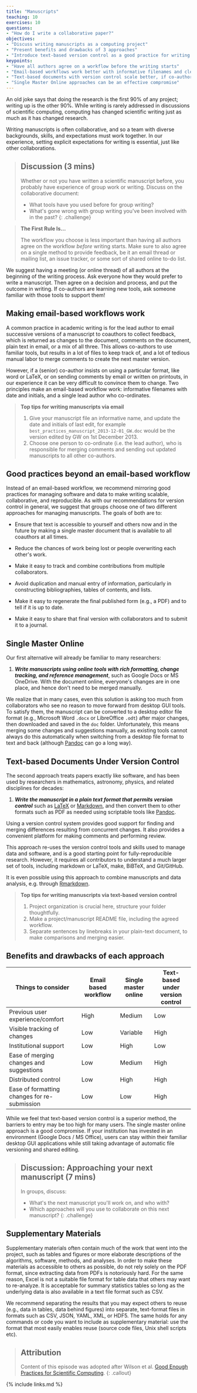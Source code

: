 ```yaml
---
title: "Manuscripts"
teaching: 10
exercises: 10
questions:
- "How do I write a collaborative paper?"
objectives:
- "Discuss writing manuscripts as a computing project"
- "Present benefits and drawbacks of 3 approaches"
- "Introduce text-based version control as a good practice for writing manuscripts"
keypoints:
- "Have all authors agree on a workflow before the writing starts"
- "Email-based workflows work better with informative filenames and clear co-ordination"
- "Text-based documents with version control scale better, if co-authors are familiar with the tools"
- "Single Master Online approaches can be an effective compromise"
---
```


An old joke says that doing the research is the first 90% of any
project; writing up is the other 90%. While writing is rarely addressed
in discussions of scientific computing, computing has changed scientific
writing just as much as it has changed research.

Writing manuscripts is often collaborative, and so a team with
diverse backgrounds, skills, and expectations must work together.
In our experience, setting explicit expectations for writing
is essential, just like other collaborations.


> ## Discussion (3 mins)
>
> Whether or not you have written a scientific manuscript before, 
> you probably have experience of group work or writing.
> Discuss on the collaborative document:
>
> * What tools have you used before for group writing?
> * What's gone wrong with group writing you've been involved with in the past?
{: .challenge}


> **The First Rule Is…**
>
> The workflow you choose is less important than having all authors
> agree on the workflow *before* writing starts. Make sure to also agree
> on a single method to provide feedback, be it an email thread or
> mailing list, an issue tracker, or some sort of shared online to-do list.

We suggest having a meeting (or online thread) of all authors at the
beginning of the writing process. Ask everyone how they would prefer to
write a manuscript. Then agree on a decision and process, and put the outcome
in writing. If co-authors are learning new tools, ask someone
familiar with those tools to support them!


## Making email-based workflows work

A common practice in academic writing is for the lead author to email
successive versions of a manuscript to coauthors to collect feedback,
which is returned as changes to the document, comments on the document,
plain text in email, or a mix of all three. This allows co-authors to
use familiar tools, but results in a lot of files to keep track of, and
a lot of tedious manual labor to merge comments to create the next
master version.

However, if a (senior) co-author insists on using a particular format,
like word or LaTeX, or on sending comments by email or written on printouts,
in our experience it can be very difficult to convince them to change.
Two principles make an email-based workflow work: informative filenames
with date and initials, and a single lead author who co-ordinates.

> **Top tips for writing manuscripts via email**
>
> 1. Give your manuscript file an informative name, and update the date and
> initials of last edit, for example `best_practices_manuscript_2013-12-01_GW.doc`
> would be the version edited by GW on 1st December 2013.
> 2. Choose one person to co-ordinate (i.e. the lead author),
> who is responsible for merging comments and sending out updated manuscripts
> to all other co-authors.


## Good practices beyond an email-based workflow

Instead of an email-based workflow, we recommend mirroring good
practices for managing software and data to make writing scalable,
collaborative, and reproducible. As with our recommendations for version
control in general, we suggest that groups choose one of two different
approaches for managing manuscripts. The goals of both are to:

-   Ensure that text is accessible to yourself and others now and in the
    future by making a single master document that is available to all
    coauthors at all times.

-   Reduce the chances of work being lost or people overwriting each
    other's work.

-   Make it easy to track and combine contributions from multiple
    collaborators.

-   Avoid duplication and manual entry of information, particularly in
    constructing bibliographies, tables of contents, and lists.

-   Make it easy to regenerate the final published form (e.g., a PDF)
    and to tell if it is up to date.

-   Make it easy to share that final version with collaborators and to
    submit it to a journal.


## Single Master Online

Our first alternative will already be familiar to many researchers:

1.  ***Write manuscripts using online tools with rich
    formatting, change tracking, and reference
    management***, such as Google Docs or MS OneDrive.
    With the document online, everyone's changes are in one place, and
    hence don't need to be merged manually.

We realize that in many cases, even this solution is asking too much
from collaborators who see no reason to move forward from desktop GUI
tools. To satisfy them, the manuscript can be converted to a desktop
editor file format (e.g., Microsoft Word `.docx` or LibreOffice
`.odt`) after major changes, then downloaded and saved in the `doc`
folder. Unfortunately, this means merging some changes and suggestions
manually, as existing tools cannot always do this automatically when
switching from a desktop file format to text and back (although
[Pandoc](https://pandoc.org/) can go a long way).


## Text-based Documents Under Version Control

The second approach treats papers exactly like software, and has been
used by researchers in mathematics, astronomy, physics, and related
disciplines for decades:

1.  ***Write the manuscript in a plain text format that
    permits version control*** such as
    [LaTeX](https://www.latex-project.org/) or
    [Markdown](https://daringfireball.net/projects/markdown/), and then convert them to
    other formats such as PDF as needed using scriptable tools like
    [Pandoc](https://pandoc.org/).

Using a version control system provides good support for finding and
merging differences resulting from concurrent changes. It also provides
a convenient platform for making comments and performing review.

This approach re-uses the version control tools and skills used to
manage data and software, and is a good starting point for
fully-reproducible research. However, it requires all contributors to
understand a much larger set of tools, including markdown or LaTeX,
make, BiBTeX, and Git/GitHub.

It is even possible using this approach to combine manuscripts and data analysis,
e.g. through [Rmarkdown](https://rmarkdown.rstudio.com/).

> **Top tips for writing manuscripts via text-based version control**
>
> 1. Project organization is crucial here, structure your folder thoughtfully.
> 2. Make a project/manuscript README file, including the agreed workflow.
> 3. Separate sentences by linebreaks in your plain-text document, to make comparisons and merging easier.


## Benefits and drawbacks of each approach

| Things to consider                           | Email based workflow | Single master online | Text-based under version control |
|----------------------------------------------|----------------------|----------------------|----------------------------------|
| Previous user experience/comfort             | High                 | Medium               | Low                              |
| Visible tracking of changes                  | Low                  | Variable             | High                             |
| Institutional support                        | Low                  | High                | Low                              |
| Ease of merging changes and suggestions      | Low                  | Medium               | High                             |
| Distributed control                          | Low                  | High                 | High                             |
| Ease of formatting changes for re-submission | Low                  | Low                  | High                             |

While we feel that text-based version control is a superior method,
the barriers to entry may be too high for many users.
The single master online approach is a good compromise.
If your institution has invested in an environment (Google Docs / MS Office),
users can stay within their familiar desktop GUI applications while still
taking advantage of automatic file versioning and shared editing.


> ## Discussion: Approaching your next manuscript (7 mins)
>
> In groups, discuss:
>
> * What's the next manuscript you'll work on, and who with?
> * Which approaches will you use to collaborate on this next manuscript?
{: .challenge}


## Supplementary Materials

Supplementary materials often contain much of the work that went into
the project, such as tables and figures or more elaborate descriptions
of the algorithms, software, methods, and analyses. In order to make
these materials as accessible to others as possible, do not rely solely
on the PDF format, since extracting data from PDFs is notoriously hard.
For the same reason, Excel is not a suitable file format for table data
that others may want to re-analyze. It is acceptable for summary statistics
tables so long as the underlying data is also available in a text file format such as CSV.

We recommend separating the results that you may expect others
to reuse (e.g., data in tables, data behind figures) into separate,
text-format files in formats such as CSV, JSON, YAML, XML, or HDF5.
The same holds for any commands or code you want to include as
supplementary material: use the format that most easily enables reuse
(source code files, Unix shell scripts etc).


> ## Attribution
> Content of this episode was adopted after Wilson et al.
> [Good Enough Practices for Scientific Computing](https://github.com/swcarpentry/good-enough-practices-in-scientific-computing).
{: .callout}


{% include links.md %}

